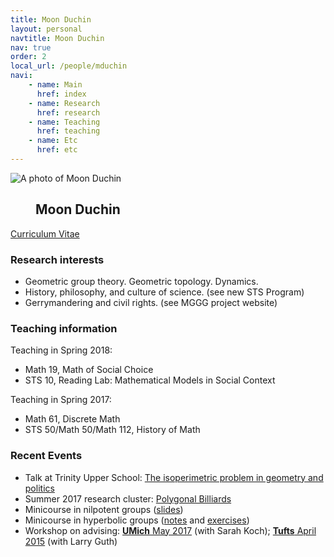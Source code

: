 ```yaml
---
title: Moon Duchin
layout: personal
navtitle: Moon Duchin
nav: true
order: 2
local_url: /people/mduchin
navi:
    - name: Main
      href: index
    - name: Research
      href: research
    - name: Teaching
      href: teaching
    - name: Etc
      href: etc
---
```


<!-- ## Moon Duchin -->

<dl class="bio-list">
    <dt class="bio__img-container">
        <img
            src="/uploads/duchin.jpg"
            class="bio__img"
            alt="A photo of Moon Duchin"
        />
    </dt>
    <dd class="bio__body">
      <h2>Moon Duchin</h2>
    </dd>
</dl>


[Curriculum Vitae](DuchinCV-2019.pdf) <br>


### Research interests

* Geometric group theory. Geometric topology. Dynamics.
* History, philosophy, and culture of science. (see new STS Program)
* Gerrymandering and civil rights. (see MGGG project website)

### Teaching information


Teaching in Spring 2018:
* Math 19, Math of Social Choice
* STS 10, Reading Lab: Mathematical Models in Social Context
      
      

Teaching in Spring 2017:
* Math 61, Discrete Math
* STS 50/Math 50/Math 112, History of Math 


### Recent Events

* Talk at Trinity Upper School: [The isoperimetric problem in geometry and politics](isoperimetric.html)
* Summer 2017 research cluster: [Polygonal Billiards](https://sites.tufts.edu/billiardscluster/)
* Minicourse in nilpotent groups ([slides](notes/nilpotent-provo.pdf))
* Minicourse in hyperbolic groups ([notes](notes/hyp-groups-course.pdf) and [exercises](notes/hyp-groups-exercises.pdf))
* Workshop on advising: [**UMich** May 2017](http://www-personal.umich.edu/~kochsc/workshop.html) (with Sarah Koch); [**Tufts** April 2015](http://mduchin.math.tufts.edu/mwgam/) (with Larry Guth) 


